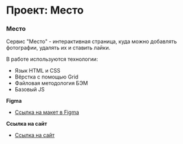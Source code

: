 # Проект: Место

### Место

Сервис "Место" - интерактивная страница, куда можно добавлять фотографии, удалять их и ставить лайки.

В работе используются технологии:

* Язык HTML и CSS
* Вёрстка с помощью Grid
* Файловая методология БЭМ
* Базовый JS

**Figma**

* [Ссылка на макет в Figma](https://www.figma.com/file/2cn9N9jSkmxD84oJik7xL7/JavaScript.-Sprint-4?node-id=0%3A1)

**Ссылка на сайт**

* [Ссылка на сайт](https://tatyana-ko.github.io/mesto/)

